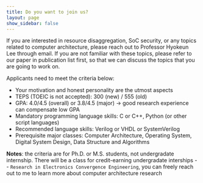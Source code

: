 ```yaml
---
title: Do you want to join us? 
layout: page
show_sidebar: false
---
```


If you are interested in resource disaggregation, SoC security, or any topics related to computer architecture, please reach out to Professor Hyokeun Lee through email. If you are not familiar with these topics, please refer to our paper in publication list first, so that we can discuss the topics that you are going to work on. 

Applicants need to meet the criteria below: 
- Your motivation and honest personality are the utmost aspects
- TEPS (TOEIC is not accepted): 300 (new) / 555 (old)
- GPA: 4.0/4.5 (overall) or 3.8/4.5 (major) -> good research experience can compensate low GPA
- Mandatory programming language skills: C or C++, Python (or other script languages)
- Recommended language skills:  Verilog or VHDL or SystemVerilog
- Prerequisite major classes: Computer Architecture, Operating System, Digital System Design, Data Structure and Algorithms

**Notes**: the criteria are for Ph.D. or M.S. students, not undergradate internship.
There will be a class for credit-earning undergradate interships -- `Research in Electronics Convergence Engineering`, you can freely reach out to me to learn more about computer architecture research
